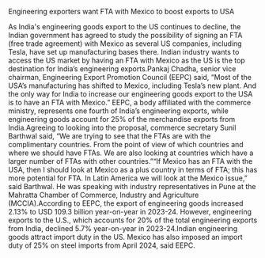 Engineering exporters want FTA with Mexico to boost exports to USA

As India's engineering goods export to the US continues to decline, the Indian government has agreed to study the possibility of signing an FTA (free trade agreement) with Mexico as several US companies, including Tesla, have set up manufacturing bases there. Indian industry wants to access the US market by having an FTA with Mexico as the US is the top destination for India’s engineering exports.Pankaj Chadha, senior vice chairman, Engineering Export Promotion Council (EEPC) said, “Most of the USA’s manufacturing has shifted to Mexico, including Tesla’s new plant. And the only way for India to increase our engineering goods export to the USA is to have an FTA with Mexico.” EEPC, a body affiliated with the commerce ministry, represents one fourth of India’s engineering exports, while engineering goods account for 25% of the merchandise exports from India.Agreeing to looking into the proposal, commerce secretary Sunil Barthwal said, “We are trying to see that the FTAs are with the complimentary countries. From the point of view of which countries and where we should have FTAs. We are also looking at countries which have a larger number of FTAs with other countries.”“If Mexico has an FTA with the USA, then I should look at Mexico as a plus country in terms of FTA; this has more potential for FTA. In Latin America we will look at the Mexico issue,” said Barthwal. He was speaking with industry representatives in Pune at the Mahratta Chamber of Commerce, Industry and Agriculture (MCCIA).According to EEPC, the export of engineering goods increased 2.13% to USD 109.3 billion year-on-year in 2023-24. However, engineering exports to the U.S., which accounts for 20% of the total engineering exports from India, declined 5.7% year-on-year in 2023-24.Indian engineering goods attract import duty in the US. Mexico has also imposed an import duty of 25% on steel imports from April 2024, said EEPC.